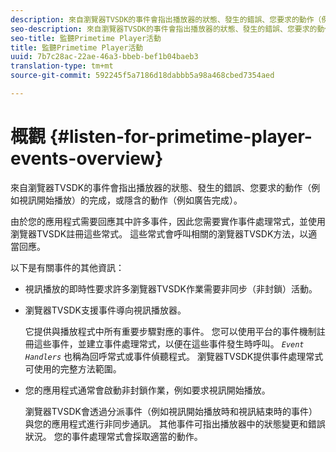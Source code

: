 ```yaml
---
description: 來自瀏覽器TVSDK的事件會指出播放器的狀態、發生的錯誤、您要求的動作（例如視訊開始播放）的完成，或隱含的動作（例如廣告完成）。
seo-description: 來自瀏覽器TVSDK的事件會指出播放器的狀態、發生的錯誤、您要求的動作（例如視訊開始播放）的完成，或隱含的動作（例如廣告完成）。
seo-title: 監聽Primetime Player活動
title: 監聽Primetime Player活動
uuid: 7b7c28ac-22ae-46a3-bbeb-bef1b04baeb3
translation-type: tm+mt
source-git-commit: 592245f5a7186d18dabbb5a98a468cbed7354aed

---
```



# 概觀 {#listen-for-primetime-player-events-overview}

來自瀏覽器TVSDK的事件會指出播放器的狀態、發生的錯誤、您要求的動作（例如視訊開始播放）的完成，或隱含的動作（例如廣告完成）。

由於您的應用程式需要回應其中許多事件，因此您需要實作事件處理常式，並使用瀏覽器TVSDK註冊這些常式。 這些常式會呼叫相關的瀏覽器TVSDK方法，以適當回應。

以下是有關事件的其他資訊：

* 視訊播放的即時性要求許多瀏覽器TVSDK作業需要非同步（非封鎖）活動。
* 瀏覽器TVSDK支援事件導向視訊播放器。

   它提供與播放程式中所有重要步驟對應的事件。 您可以使用平台的事件機制註冊這些事件，並建立事件處理常式，以便在這些事件發生時呼叫。 *`Event Handlers`* 也稱為回呼常式或事件偵聽程式。 瀏覽器TVSDK提供事件處理常式可使用的完整方法範圍。
* 您的應用程式通常會啟動非封鎖作業，例如要求視訊開始播放。

   瀏覽器TVSDK會透過分派事件（例如視訊開始播放時和視訊結束時的事件）與您的應用程式進行非同步通訊。 其他事件可指出播放器中的狀態變更和錯誤狀況。 您的事件處理常式會採取適當的動作。

